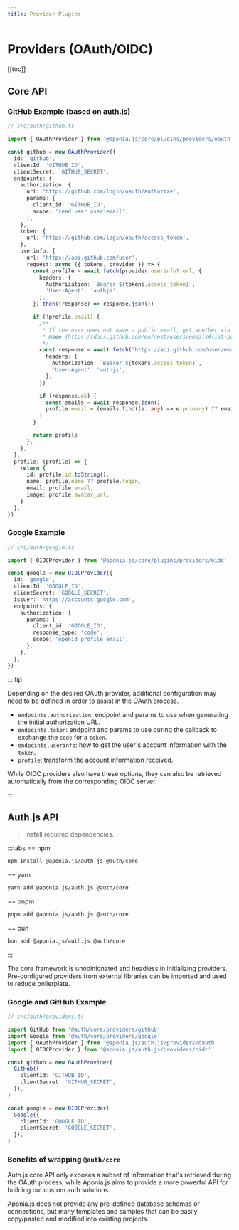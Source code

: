 ```yaml
---
title: Provider Plugins
---
```


# Providers (OAuth/OIDC)

[[toc]]

## Core API

### GitHub Example (based on [auth.js](https://github.com/nextauthjs/next-auth/blob/main/packages/core/src/providers/github.ts))

```ts
// src/auth/github.ts

import { OAuthProvider } from '@aponia.js/core/plugins/providers/oauth'

const github = new OAuthProvider({
  id: 'github',
  clientId: 'GITHUB_ID',
  clientSecret: 'GITHUB_SECRET',
  endpoints: {
    authorization: {
      url: 'https://github.com/login/oauth/authorize',
      params: {
        client_id: 'GITHUB_ID',
        scope: 'read:user user:email',
      },
    },
    token: {
      url: 'https://github.com/login/oauth/access_token',
    },
    userinfo: {
      url: 'https://api.github.com/user',
      request: async ({ tokens, provider }) => {
        const profile = await fetch(provider.userinfo?.url, {
          headers: {
            Authorization: `Bearer ${tokens.access_token}`,
            'User-Agent': 'authjs',
          },
        }).then((response) => response.json())

        if (!profile.email) {
          /**
           * If the user does not have a public email, get another via the GitHub API
           * @see {https://docs.github.com/en/rest/users/emails#list-public-email-addresses-for-the-authenticated-user}
           */
          const response = await fetch('https://api.github.com/user/emails', {
            headers: {
              Authorization: `Bearer ${tokens.access_token}`,
              'User-Agent': 'authjs',
            },
          })

          if (response.ok) {
            const emails = await response.json()
            profile.email = (emails.find((e: any) => e.primary) ?? emails[0]).email
          }
        }

        return profile
      },
    },
  },
  profile: (profile) => {
    return {
      id: profile.id.toString(),
      name: profile.name ?? profile.login,
      email: profile.email,
      image: profile.avatar_url,
    }
  },
})
```

### Google Example

```ts
// src/auth/google.ts

import { OIDCProvider } from '@aponia.js/core/plugins/providers/oidc'

const google = new OIDCProvider({
  id: 'google',
  clientId: 'GOOGLE_ID',
  clientSecret: 'GOOGLE_SECRET',
  issuer: 'https://accounts.google.com',
  endpoints: {
    authorization: {
      params: {
        client_id: 'GOOGLE_ID',
        response_type: 'code',
        scope: 'openid profile email',
      },
    },
  },
})
```

::: tip

Depending on the desired OAuth provider, additional configuration may need to be defined
in order to assist in the OAuth process.

- `endpoints.authorization`: endpoint and params to use when generating the initial authorization URL.
- `endpoints.token`: endpoint and params to use during the callback to exchange the `code` for a `token`.
- `endpoints.userinfo`: how to get the user's account information with the `token`.
- `profile`: transform the account information received.

While OIDC providers also have these options, they can also be retrieved automatically
from the corresponding OIDC server.

:::


## Auth.js API

> Install required dependencies.

:::tabs
== npm
```bash
npm install @aponia.js/auth.js @auth/core
```

== yarn
```bash
yarn add @aponia.js/auth.js @auth/core
```

== pnpm
```bash
pnpm add @aponia.js/auth.js @auth/core
```

== bun
```bash
bun add @aponia.js/auth.js @auth/core
```
:::

The core framework is unopinionated and headless in initializing providers.
Pre-configured providers from external libraries can be imported and used to reduce boilerplate.

### Google and GitHub Example

```ts
// src/auth/providers.ts

import GitHub from '@auth/core/providers/github'
import Google from '@auth/core/providers/google'
import { OAuthProvider } from '@aponia.js/auth.js/providers/oauth'
import { OIDCProvider } from '@aponia.js/auth.js/providers/oidc'

const github = new OAuthProvider(
  GitHub({
    clientId: 'GITHUB_ID',
    clientSecret: 'GITHUB_SECRET',
  }),
)

const google = new OIDCProvider(
  Google({
    clientId: 'GOOGLE_ID',
    clientSecret: 'GOOGLE_SECRET',
  }),
)
```

### Benefits of wrapping `@auth/core`

Auth.js core API only exposes a subset of information that's retrieved during the OAuth process,
while Aponia.js aims to provide a more powerful API for building out custom auth solutions.

Aponia.js does not provide any pre-defined database schemas or connections,
but many templates and samples that can be easily copy/pasted and modified into existing projects.
